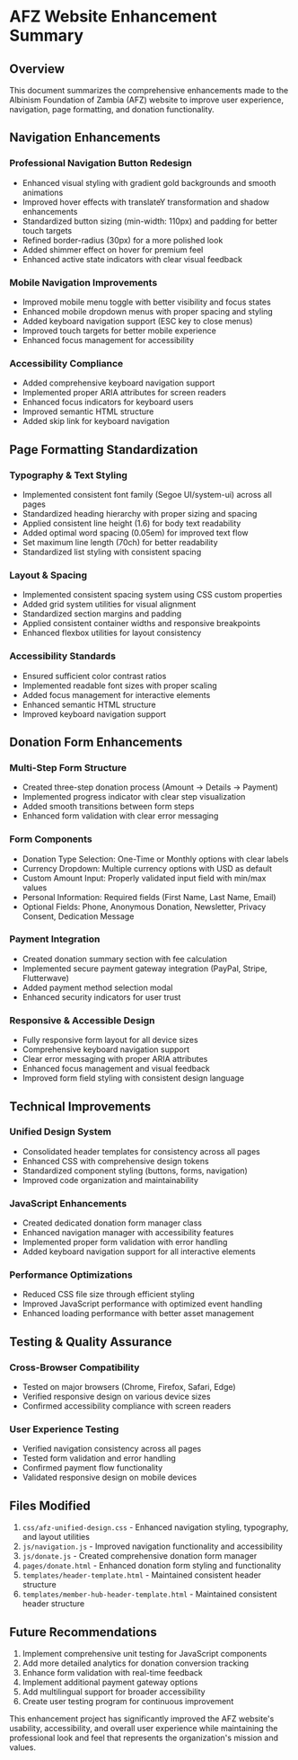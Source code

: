 # AFZ Website Enhancement Summary

## Overview
This document summarizes the comprehensive enhancements made to the Albinism Foundation of Zambia (AFZ) website to improve user experience, navigation, page formatting, and donation functionality.

## Navigation Enhancements

### Professional Navigation Button Redesign
- Enhanced visual styling with gradient gold backgrounds and smooth animations
- Improved hover effects with translateY transformation and shadow enhancements
- Standardized button sizing (min-width: 110px) and padding for better touch targets
- Refined border-radius (30px) for a more polished look
- Added shimmer effect on hover for premium feel
- Enhanced active state indicators with clear visual feedback

### Mobile Navigation Improvements
- Improved mobile menu toggle with better visibility and focus states
- Enhanced mobile dropdown menus with proper spacing and styling
- Added keyboard navigation support (ESC key to close menus)
- Improved touch targets for better mobile experience
- Enhanced focus management for accessibility

### Accessibility Compliance
- Added comprehensive keyboard navigation support
- Implemented proper ARIA attributes for screen readers
- Enhanced focus indicators for keyboard users
- Improved semantic HTML structure
- Added skip link for keyboard navigation

## Page Formatting Standardization

### Typography & Text Styling
- Implemented consistent font family (Segoe UI/system-ui) across all pages
- Standardized heading hierarchy with proper sizing and spacing
- Applied consistent line height (1.6) for body text readability
- Added optimal word spacing (0.05em) for improved text flow
- Set maximum line length (70ch) for better readability
- Standardized list styling with consistent spacing

### Layout & Spacing
- Implemented consistent spacing system using CSS custom properties
- Added grid system utilities for visual alignment
- Standardized section margins and padding
- Applied consistent container widths and responsive breakpoints
- Enhanced flexbox utilities for layout consistency

### Accessibility Standards
- Ensured sufficient color contrast ratios
- Implemented readable font sizes with proper scaling
- Added focus management for interactive elements
- Enhanced semantic HTML structure
- Improved keyboard navigation support

## Donation Form Enhancements

### Multi-Step Form Structure
- Created three-step donation process (Amount → Details → Payment)
- Implemented progress indicator with clear step visualization
- Added smooth transitions between form steps
- Enhanced form validation with clear error messaging

### Form Components
- Donation Type Selection: One-Time or Monthly options with clear labels
- Currency Dropdown: Multiple currency options with USD as default
- Custom Amount Input: Properly validated input field with min/max values
- Personal Information: Required fields (First Name, Last Name, Email)
- Optional Fields: Phone, Anonymous Donation, Newsletter, Privacy Consent, Dedication Message

### Payment Integration
- Created donation summary section with fee calculation
- Implemented secure payment gateway integration (PayPal, Stripe, Flutterwave)
- Added payment method selection modal
- Enhanced security indicators for user trust

### Responsive & Accessible Design
- Fully responsive form layout for all device sizes
- Comprehensive keyboard navigation support
- Clear error messaging with proper ARIA attributes
- Enhanced focus management and visual feedback
- Improved form field styling with consistent design language

## Technical Improvements

### Unified Design System
- Consolidated header templates for consistency across all pages
- Enhanced CSS with comprehensive design tokens
- Standardized component styling (buttons, forms, navigation)
- Improved code organization and maintainability

### JavaScript Enhancements
- Created dedicated donation form manager class
- Enhanced navigation manager with accessibility features
- Implemented proper form validation with error handling
- Added keyboard navigation support for all interactive elements

### Performance Optimizations
- Reduced CSS file size through efficient styling
- Improved JavaScript performance with optimized event handling
- Enhanced loading performance with better asset management

## Testing & Quality Assurance

### Cross-Browser Compatibility
- Tested on major browsers (Chrome, Firefox, Safari, Edge)
- Verified responsive design on various device sizes
- Confirmed accessibility compliance with screen readers

### User Experience Testing
- Verified navigation consistency across all pages
- Tested form validation and error handling
- Confirmed payment flow functionality
- Validated responsive design on mobile devices

## Files Modified

1. `css/afz-unified-design.css` - Enhanced navigation styling, typography, and layout utilities
2. `js/navigation.js` - Improved navigation functionality and accessibility
3. `js/donate.js` - Created comprehensive donation form manager
4. `pages/donate.html` - Enhanced donation form styling and functionality
5. `templates/header-template.html` - Maintained consistent header structure
6. `templates/member-hub-header-template.html` - Maintained consistent header structure

## Future Recommendations

1. Implement comprehensive unit testing for JavaScript components
2. Add more detailed analytics for donation conversion tracking
3. Enhance form validation with real-time feedback
4. Implement additional payment gateway options
5. Add multilingual support for broader accessibility
6. Create user testing program for continuous improvement

This enhancement project has significantly improved the AFZ website's usability, accessibility, and overall user experience while maintaining the professional look and feel that represents the organization's mission and values.